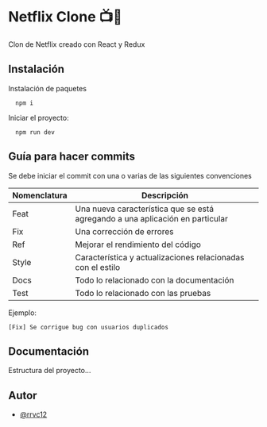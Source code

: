 # Netflix Clone 📺🔴

Clon de Netflix creado con React y Redux 


## Instalación

Instalación de paquetes
```
  npm i
```

Iniciar el proyecto:
```
  npm run dev
```
## Guía para hacer commits

Se debe iniciar el commit con una o varias de las siguientes convenciones

| Nomenclatura|Descripción|
| ------------ | ------------------------------------------------------------------ |
|Feat| Una nueva característica que se está agregando a una aplicación en particular |
|Fix| Una corrección de errores |
|Ref| Mejorar el rendimiento del código |
|Style|  Característica y actualizaciones relacionadas con el estilo |
|Docs| Todo lo relacionado con la documentación |
|Test| Todo lo relacionado con las pruebas |

Ejemplo: 

```
[Fix] Se corrigue bug con usuarios duplicados
```
## Documentación

Estructura del proyecto...


## Autor

- [@rrvc12](https://www.github.com/rrvc12)